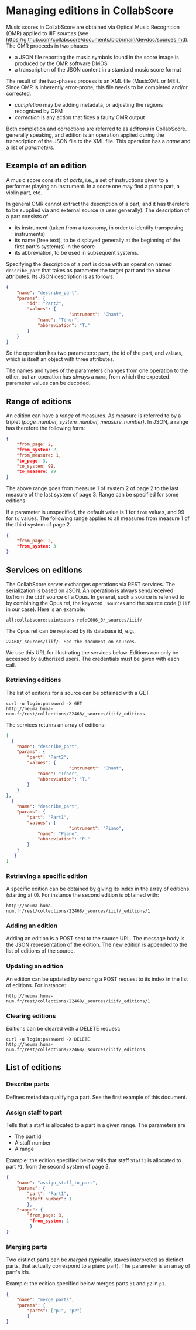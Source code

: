 # Managing editions in CollabScore

Music scores in CollabScore are obtained via Optical Music Recognition (OMR)
applied to IIIF *sources* (see https://github.com/collabscore/documents/blob/main/devdoc/sources.md). 
The OMR proceeds in two phases

 - a JSON file reporting the music symbols found in the score image is produced by the OMR software DMOS
 - a transcription of the JSON content in a standard music score format

The result of the two-phases process  is an XML file (MusicXML or MEI). Since
OMR is inherently error-prone, this file needs to be completed and/or corrected.

  - *completion* may be adding metadata, or adjusting the regions recognized by ORM
  - *correction* is any action that fixes a faulty OMR output

Both completion and corrections are referred to as *editions* in CollabScore.
generally speaking, and edition is an operation applied during the transcription
of the JSON file to the XML file. This operation has a *name* and a list
of *parameters*.

##  Example of an edition

A music score consists of *parts*, i.e., a set of instructions given to 
a performer playing an instrument. In a score one may find a piano part, a
violin part, etc.

In general OMR cannot extract the description of a part, and it has therefore
to be supplied via and external source (a user generally). The description
of a part consists of

 - its instrument (taken from a taxonomy, in order to identify transposing instruments)
 - its name (free text), to be displayed generally at the beginning of the first part's system(s) in the score 
 - its abbreviation, to be used in subsequent systems.

Specifying the description of a part is done with an operation named ``describe_part`` 
that takes as parameter the target part and the above attributes. Its JSON description is as follows:

```json
{
	"name": "describe_part",
	"params": {
		"id": "Part2",
		"values": {
                        "intrument": "Chant",
			"name": "Ténor",
			"abbreviation": "T."
		}
	}
}
```

So the operation has two parameters: ``part``, the id of the part, and
``values``, which is itself an object with three attributes. 

The names and types of the parameters changes from one operation to the other,
but an operation has *always* a ``name``, from which the expected parameter 
values can be decoded.

## Range of editions

An edition can have a *range* of measures. As measure is referred to
by a triplet *(page_number, system_number, measure_number)*. In JSON,
a range has therefore the following form:

```json
{
	"from_page: 2,
	"from_system: 2,
	"from_measure: 1,
	"to_page: 3,
	"to_system: 99,
	"to_measure: 99
}
```
The above range goes from measure 1 of system 2 of page 2 to the
last measure of the last system of page 3. Range can be specified
for some editions.

If a parameter is unspecified, the default value is 1 for ``from`` 
values, and 99 for ``to`` values. The following range applies
to all measures from measure 1 of the third system of page 2.


```json
{
	"from_page: 2,
	"from_system: 3
}
```

## Services on editions

The CollabScore server exchanges operations via REST services. 
The serialization is based on JSON. An operation is always send/received
to/from the ``iiif`` source of a Opus. In general, such a source
is referred to by combining the Opus ref, the keyword ``_sources``
and the source code (``iiif`` in our case). Here is an example:

```
all:collabscore:saintsaens-ref:C006_0/_sources/iiif/
```

The Opus ref can be replaced by its database id, e.g., 

```
22468/_sources/iiif/. See the document on sources.
```

We use this URL for illustrating the services below. Editions can only be accessed by authorized users. The credentials must be given with each call.

### Retrieving editions

The list of editions for a source can be obtained with a GET

```
curl -u login:password -X GET
http://neuma.huma-num.fr/rest/collections/22468/_sources/iiif/_editions
```

The services returns an array of editions:

```json
[
  {
	"name": "describe_part",
	"params": {
		"part": "Part2",
		"values": {
                        "intrument": "Chant",
			"name": "Ténor",
			"abbreviation": "T."
		}
	}
},
  {
	"name": "describe_part",
	"params": {
		"part": "Part1",
		"values": {
                        "intrument": "Piano",
			"name": "Piano",
			"abbreviation": "P."
		}
	}
   }
]
```

### Retrieving a specific edition

A specific edition can be obtained by giving its index in the array
of editions (starting at 0). For instance the second edition
is obtained with:

```
http://neuma.huma-num.fr/rest/collections/22468/_sources/iiif/_editions/1
```

### Adding an edition

Adding an edition is a POST sent to the source URL. The message body
is the JSON representation of the edition. The new edition is appended 
to the list of editions of the source.

### Updating an edition

An edition can be updated by sending a POST request to its index in
the list of editions. For instance:

```
http://neuma.huma-num.fr/rest/collections/22468/_sources/iiif/_editions/1
```

### Clearing editions

Editions can be cleared with a DELETE request:

```
curl -u login:password -X DELETE
http://neuma.huma-num.fr/rest/collections/22468/_sources/iiif/_editions
```

## List of editions


### Describe parts

Defines metadata qualifying a part.
See the first example of this document.

### Assign staff to part

Tells that a staff is allocated to a part in a given range. The
parameters are

  - The part id
  - A staff number
  - A range

Example: the edition specified below tells that staff ``Staff1``
is allocated to part ``P1``, from the second system of page 3.

```json
{
	"name": "assign_staff_to_part",
	"params": {
		"part": "Part1",
		"staff_number": 1
		},
	"range": {
	    "from_page: 3,
	     "from_system: 2
         }
}
```


###  Merging parts

Two distinct parts can be *merged* (typically, staves interpreted as dictinct
parts, that actually correspond to a piano part). The parameter
is an array of part's ids. 

Example: the edition specified below merges parts ``p1``  and
``p2`` in ``p1``. 

```json
{
	"name": "merge_parts",
	"params": {
		"parts": ["p1", "p2"]
		}
}
```
